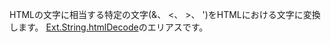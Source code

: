 HTMLの文字に相当する特定の文字(&、 <、 >、 ')をHTMLにおける文字に変換します。
<a href="#!/api/Ext.String-method-htmlDecode" rel="Ext.String-method-htmlDecode" class="docClass">Ext.String.htmlDecode</a>のエリアスです。
